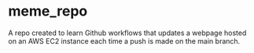 # meme_repo
A repo created to learn Github workflows that updates a webpage hosted on an AWS EC2 instance each time a push is made on the main branch.
